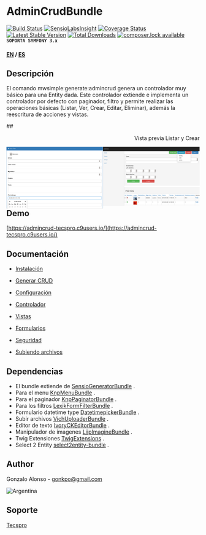 AdminCrudBundle
===============
[![Build Status](https://api.travis-ci.org/MWSimple/AdminCrudBundle.svg?branch=version30)](https://travis-ci.org/MWSimple/AdminCrudBundle)
[![SensioLabsInsight](https://insight.sensiolabs.com/projects/4bd204f1-2be2-4022-8a2e-6b70c0065cba/mini.png)](https://insight.sensiolabs.com/projects/4bd204f1-2be2-4022-8a2e-6b70c0065cba)
[![Coverage Status](https://coveralls.io/repos/github/MWSimple/AdminCrudBundle/badge.svg?branch=version30)](https://coveralls.io/github/MWSimple/AdminCrudBundle?branch=version30)
[![Latest Stable Version](https://poser.pugx.org/mwsimple/admin-crud/version)](https://packagist.org/packages/mwsimple/admin-crud) [![Total Downloads](https://poser.pugx.org/mwsimple/admin-crud/downloads)](https://packagist.org/packages/mwsimple/admin-crud) [![composer.lock available](https://poser.pugx.org/mwsimple/admin-crud/composerlock)](https://packagist.org/packages/mwsimple/admin-crud)
<sup><kbd>**SOPORTA SYMFONY 3.x**</kbd></sup>

<b>[EN](Resources/doc/README_EN.md) / [ES](README.md)</b>

Descripción
-----------

El comando mwsimple:generate:admincrud genera un controlador muy básico para una Entity dada.
Este controlador extiende e implementa un controlador por defecto con paginador, filtro y permite realizar las operaciones básicas (Listar, Ver, Crear, Editar, Eliminar), además la reescritura de acciones y vistas.

##<p align="right">Vista previa Listar y Crear</p>

<img src="https://raw.githubusercontent.com/MWSimple/AdminCrudBundle/version30/Resources/doc/preview_list.png" alt="Listar" width="50%" align="right" />
<img src="https://raw.githubusercontent.com/MWSimple/AdminCrudBundle/version30/Resources/doc/preview_new.png" alt="Crear" width="50%" align="right" />

Demo
----
[https://admincrud-tecspro.c9users.io/](https://admincrud-tecspro.c9users.io/)

Documentación
-------------

* [Instalación](Resources/doc/instalacion.md)

* [Generar CRUD](Resources/doc/generacion.md)

* [Configuración](Resources/doc/configuracion.md)

* [Controlador](Resources/doc/controlador.md)

* [Vistas](Resources/doc/vistas.md)

* [Formularios](Resources/doc/forms.md)

* [Seguridad](Resources/doc/seguridad.md)

* [Subiendo archivos](Resources/doc/subirarchivos.md)

## Dependencias

- El bundle extiende de    [SensioGeneratorBundle](https://github.com/sensio/SensioGeneratorBundle) .
- Para el menu             [KnpMenuBundle](https://github.com/KnpLabs/KnpMenuBundle) .
- Para el paginador        [KnpPaginatorBundle](https://github.com/KnpLabs/KnpPaginatorBundle) .
- Para los filtros         [LexikFormFilterBundle](https://github.com/lexik/LexikFormFilterBundle) .
- Formulario datetime type [DatetimepickerBundle](https://github.com/MWSimple/DatetimepickerBundle) .
- Subir archivos           [VichUploaderBundle](https://github.com/dustin10/VichUploaderBundle) .
- Editor de texto          [IvoryCKEditorBundle](https://github.com/egeloen/IvoryCKEditorBundle) .
- Manipulador de imagenes  [LiipImagineBundle](https://github.com/liip/LiipImagineBundle) .
- Twig Extensiones         [TwigExtensions](http://twig.sensiolabs.org/doc/extensions/intl.html) .
- Select 2 Entity          [select2entity-bundle](https://github.com/tetranz/select2entity-bundle) .

## Author
Gonzalo Alonso - gonkpo@gmail.com

![Argentina](http://www.messentools.com/images/emoticones/banderas/MessenTools.com-Flag-of-Argentina.png "Argentina")

## Soporte
[Tecspro](http://www.tecspro.com.ar)
